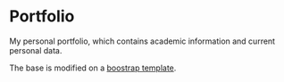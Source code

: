 # Portfolio

My personal portfolio, which contains academic information and current personal data.

The base is modified on a [boostrap template](https://themewagon.com/themes/best-quality-free-portfolio-resume-bootstrap-template-download-profile/). 


